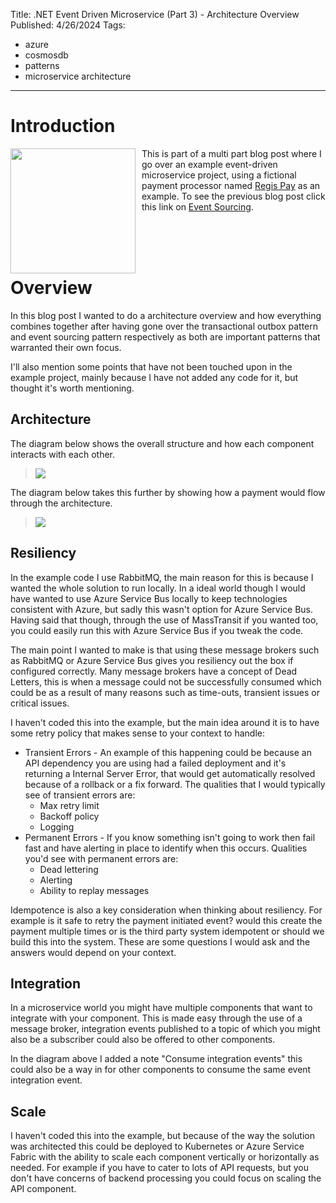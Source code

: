 Title: .NET Event Driven Microservice (Part 3) - Architecture Overview
Published: 4/26/2024
Tags: 
- azure
- cosmosdb
- patterns
- microservice architecture 

---

# Introduction

<img src="https://raw.githubusercontent.com/reggieray/regis-pay/main/regis-pay-logo.jpg" align="left" style="margin-right: 10px" width="200px"/>

This is part of a multi part blog post where I go over an example event-driven microservice project, using a fictional payment processor named [Regis Pay](https://github.com/reggieray/regis-pay) as an example. To see the previous blog post click this link on [Event Sourcing](/posts/dotnet-event-driven-microservice-part-2-event-sourcing).


<br>
<br>
<br>



# Overview

In this blog post I wanted to do a architecture overview and how everything combines together after having gone over the transactional outbox pattern and event sourcing pattern respectively as both are important patterns that warranted their own focus.

I'll also mention some points that have not been touched upon in the example project, mainly because I have not added any code for it, but thought it's worth mentioning.

## Architecture

The diagram below shows the overall structure and how each component interacts with each other. 

> <img src="https://raw.githubusercontent.com/reggieray/regis-pay/main/docs/images/architecture.drawio.png" style="max-width: 100%">

The diagram below takes this further by showing how a payment would flow through the architecture.

> <img src="/posts/images/payment-flow-diagram.svg" style="max-width: 100%">

## Resiliency

In the example code I use RabbitMQ, the main reason for this is because I wanted the whole solution to run locally. In a ideal world though I would have wanted to use Azure Service Bus locally to keep technologies consistent with Azure, but sadly this wasn't option for Azure Service Bus. Having said that though, through the use of MassTransit if you wanted too, you could easily run this with Azure Service Bus if you tweak the code. 

The main point I wanted to make is that using these message brokers such as RabbitMQ or Azure Service Bus gives you resiliency out the box if configured correctly. Many message brokers have a concept of Dead Letters, this is when a message could not be successfully consumed which could be as a result of many reasons such as time-outs, transient issues or critical issues.

I haven't coded this into the example, but the main idea around it is to have some retry policy that makes sense to your context to handle:

- Transient Errors - An example of this happening could be because an API dependency you are using had a failed deployment and it's returning a Internal Server Error, that would get automatically resolved because of a rollback or a fix forward. The qualities that I would typically see of transient errors are: 
    - Max retry limit
    - Backoff policy
    - Logging   
- Permanent Errors - If you know something isn't going to work then fail fast and have alerting in place to identify when this occurs. Qualities you'd see with permanent errors are: 
    - Dead lettering
    - Alerting
    - Ability to replay messages

Idempotence is also a key consideration when thinking about resiliency. For example is it safe to retry the payment initiated event? would this create the payment multiple times or is the third party system idempotent or should we build this into the system. These are some questions I would ask and the answers would depend on your context.

## Integration

In a microservice world you might have multiple components that want to integrate with your component. This is made easy through the use of a message broker, integration events published to a topic of which you might also be a subscriber could also be offered to other components.      

In the diagram above I added a note "Consume integration events" this could also be a way in for other components to consume the same event integration event.

## Scale

I haven't coded this into the example, but because of the way the solution was architected this could be deployed to Kubernetes or Azure Service Fabric with the ability to scale each component vertically or horizontally as needed. For example if you have to cater to lots of API requests, but you don't have concerns of backend processing you could focus on scaling the API component.

